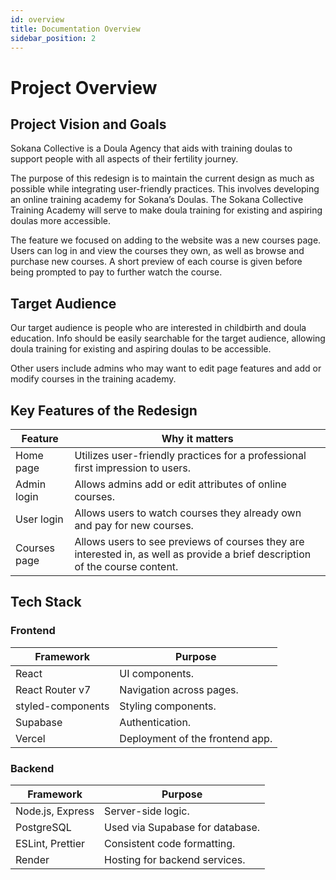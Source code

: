 ```yaml
---
id: overview
title: Documentation Overview
sidebar_position: 2
---
```


# Project Overview 

## Project Vision and Goals 
Sokana Collective is a Doula Agency that aids with training doulas to support people with all aspects of their fertility journey.

The purpose of this redesign is to maintain the current design as much as possible while integrating user-friendly practices. This involves developing an online training academy for Sokana’s Doulas. The Sokana Collective Training Academy will serve to make doula training for existing and aspiring doulas more accessible. 

The feature we focused on adding to the website was a new courses page. Users can log in and view the courses they own, as well as browse and purchase new courses. A short preview of each course is given before being prompted to pay to further watch the course. 

## Target Audience 
Our target audience is people who are interested in childbirth and doula education. Info should be easily searchable for the target audience, allowing doula training for existing and aspiring doulas to be accessible. 

Other users include admins who may want to edit page features and add or modify courses in the training academy. 

## Key Features of the Redesign 

| Feature             | Why it matters                                                                       |
| ------------------- | ------------------------------------------------------------------------------------ |
| Home page           | Utilizes user-friendly practices for a professional first impression to users.       |
| Admin login         | Allows admins add or edit attributes of online courses.                              |
| User login          | Allows users to watch courses they already own and pay for new courses.              |
| Courses page        | Allows users to see previews of courses they are interested in, as well as provide a brief description of the course content. |

## Tech Stack 

### Frontend

| Framework           | Purpose                         |
| ------------------- | ------------------------------- |
| React               | UI components.                  |
| React Router v7     | Navigation across pages.        |
| styled-components   | Styling components.             |
| Supabase            | Authentication.                 |
| Vercel              | Deployment of the frontend app. |

### Backend

| Framework           | Purpose                         |
| ------------------- | --------------------------------|
| Node.js, Express    | Server-side logic.              |
| PostgreSQL          | Used via Supabase for database. |
| ESLint, Prettier    | Consistent code formatting.     |
| Render              | Hosting for backend services.   |